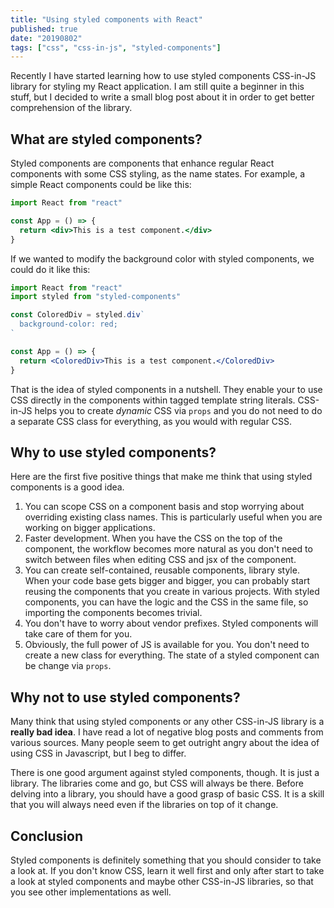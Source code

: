 ```yaml
---
title: "Using styled components with React"
published: true
date: "20190802"
tags: ["css", "css-in-js", "styled-components"]
---
```


Recently I have started learning how to use styled components CSS-in-JS library for styling my React application. I am still quite a beginner in this stuff, but I decided to write a small blog post about it in order to get better comprehension of the library.

## What are styled components?

Styled components are components that enhance regular React components with some CSS styling, as the name states. For example, a simple React components could be like this:

```jsx
import React from "react"

const App = () => {
  return <div>This is a test component.</div>
}
```

If we wanted to modify the background color with styled components, we could do it like this:

```jsx
import React from "react"
import styled from "styled-components"

const ColoredDiv = styled.div`
  background-color: red;
`

const App = () => {
  return <ColoredDiv>This is a test component.</ColoredDiv>
}
```

That is the idea of styled components in a nutshell. They enable your to use CSS directly in the components within tagged template string literals. CSS-in-JS helps you to create _dynamic_ CSS via `props` and you do not need to do a separate CSS class for everything, as you would with regular CSS.

## Why to use styled components?

Here are the first five positive things that make me think that using styled components is a good idea.

1. You can scope CSS on a component basis and stop worrying about overriding existing class names. This is particularly useful when you are working on bigger applications.
2. Faster development. When you have the CSS on the top of the component, the workflow becomes more natural as you don't need to switch between files when editing CSS and jsx of the component.
3. You can create self-contained, reusable components, library style. When your code base gets bigger and bigger, you can probably start reusing the components that you create in various projects. With styled components, you can have the logic and the CSS in the same file, so importing the components becomes trivial.
4. You don't have to worry about vendor prefixes. Styled components will take care of them for you.
5. Obviously, the full power of JS is available for you. You don't need to create a new class for everything. The state of a styled component can be change via `props`.

## Why not to use styled components?

Many think that using styled components or any other CSS-in-JS library is a **really bad idea**. I have read a lot of negative blog posts and comments from various sources. Many people seem to get outright angry about the idea of using CSS in Javascript, but I beg to differ.

There is one good argument against styled components, though. It is just a library. The libraries come and go, but CSS will always be there. Before delving into a library, you should have a good grasp of basic CSS. It is a skill that you will always need even if the libraries on top of it change.

## Conclusion

Styled components is definitely something that you should consider to take a look at. If you don't know CSS, learn it well first and only after start to take a look at styled components and maybe other CSS-in-JS libraries, so that you see other implementations as well.
